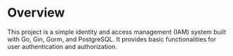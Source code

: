 # Overview
This project is a simple identity and access management (IAM) system built with Go, Gin, Gorm, and PostgreSQL. It provides basic functionalities for user authentication and authorization.